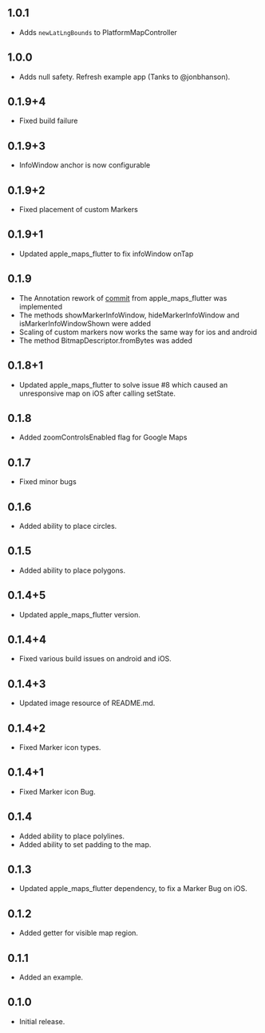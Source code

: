 ## 1.0.1

* Adds `newLatLngBounds` to PlatformMapController

## 1.0.0

* Adds null safety. Refresh example app (Tanks to @jonbhanson).

## 0.1.9+4

* Fixed build failure

## 0.1.9+3

* InfoWindow anchor is now configurable

## 0.1.9+2

* Fixed placement of custom Markers

## 0.1.9+1

* Updated apple_maps_flutter to fix infoWindow onTap

## 0.1.9

* The Annotation rework of [commit](https://github.com/LuisThein/apple_maps_flutter/commit/01e3ea4f4a4274d4d2d2636fd863ba1e3283420d) from apple_maps_flutter was implemented
* The methods showMarkerInfoWindow, hideMarkerInfoWindow and isMarkerInfoWindowShown were added
* Scaling of custom markers now works the same way for ios and android
* The method BitmapDescriptor.fromBytes was added

## 0.1.8+1

* Updated apple_maps_flutter to solve issue #8 which caused an unresponsive map on iOS after calling setState.

## 0.1.8

* Added zoomControlsEnabled flag for Google Maps

## 0.1.7

* Fixed minor bugs

## 0.1.6

* Added ability to place circles.

## 0.1.5

* Added ability to place polygons.

## 0.1.4+5

* Updated apple_maps_flutter version.

## 0.1.4+4

* Fixed various build issues on android and iOS.

## 0.1.4+3

* Updated image resource of README.md.

## 0.1.4+2

* Fixed Marker icon types.

## 0.1.4+1

* Fixed Marker icon Bug.

## 0.1.4

* Added ability to place polylines.
* Added ability to set padding to the map.

## 0.1.3

* Updated apple_maps_flutter dependency, to fix a Marker Bug on iOS.

## 0.1.2

* Added getter for visible map region.

## 0.1.1

* Added an example.

## 0.1.0

* Initial release.
